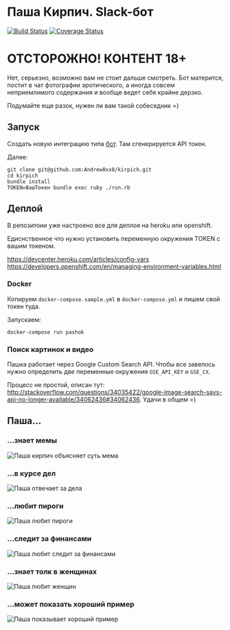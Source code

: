 # Паша Кирпич. Slack-бот

[![Build Status](https://travis-ci.org/Andrew8xx8/kirpich.svg)](https://travis-ci.org/Andrew8xx8/kirpich)
[![Coverage Status](https://coveralls.io/repos/Andrew8xx8/kirpich/badge.svg?branch=master&service=github)](https://coveralls.io/github/Andrew8xx8/kirpich?branch=master)

# ОТСТОРОЖНО! КОНТЕНТ 18+

Нет, серьезно, возможно вам не стоит дальше смотреть. Бот матерится, постит в чат фотографии эротического, а иногда совсем неприемлимого содержания и вообще ведет себя крайне дерзко.

Подумайте еще разок, нужен ли вам такой собеседник =)

## Запуск

Создать новую интеграцию типа [бот](https://my.slack.com/services/new/bot). Там сгенерируется API токен.

Далее:

```
git clone git@github.com:Andrew8xx8/kirpich.git
cd kirpich
bundle install
TOKEN=ВашТокен bundle exec ruby ./run.rb
```

## Деплой

В репозитоии уже настроено все для деплоя на heroku или openshift.

Едиснственное что нужно установить переменную окружения TOKEN с вашим токеном.

https://devcenter.heroku.com/articles/config-vars
https://developers.openshift.com/en/managing-environment-variables.html

### Docker

Копируем `docker-compose.sample.yml` в `docker-compose.yml` и пишем свой токен туда.

Запускаем:

```
docker-compose run pashok
```

### Поиск картинок и видео

Пашка работает через Google Custom Search API. Чтобы все завелось нужно определить
две переменные окружения `GSE_API_KEY` и `GSE_CX`.

Процесс не простой, описан тут: http://stackoverflow.com/questions/34035422/google-image-search-says-api-no-longer-available/34062436#34062436. Удачи в общем =)

## Паша...

### ...знает мемы

![Паша кирпич объясняет суть мема](https://dl.dropboxusercontent.com/u/4256669/kirpich.png)

### ...в курсе дел

![Паша отвечает за дела](https://dl.dropboxusercontent.com/u/4256669/kirpich2.png)

### ...любит пироги

![Паша любит пироги](https://dl.dropboxusercontent.com/u/4256669/kirpich3.png)

### ...следит за финансами

![Паша любит следит за финансами](https://dl.dropboxusercontent.com/u/4256669/kirpich4.png)

### ...знает толк в женщинах

![Паша любит женщин](https://dl.dropboxusercontent.com/u/4256669/kirpich5.png)

### ...может показать хороший пример

![Паша показывает хороший пример](https://dl.dropboxusercontent.com/u/4256669/kirpich6.png)


